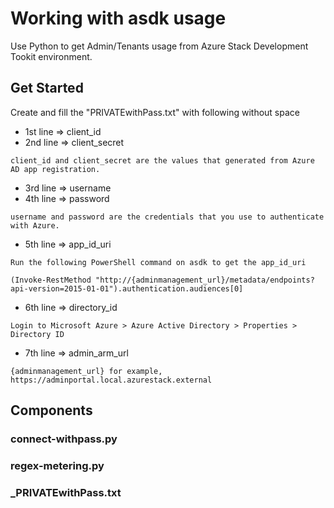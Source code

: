 # Working with asdk usage
Use Python to get Admin/Tenants usage from Azure Stack Development Tookit environment.
## Get Started
Create and fill the "PRIVATEwithPass.txt" with following without space
* 1st line => client_id
* 2nd line => client_secret
```
client_id and client_secret are the values that generated from Azure AD app registration.
```
* 3rd line => username
* 4th line => password
```
username and password are the credentials that you use to authenticate with Azure.
```
* 5th line => app_id_uri
```
Run the following PowerShell command on asdk to get the app_id_uri

(Invoke-RestMethod "http://{adminmanagement_url}/metadata/endpoints?api-version=2015-01-01").authentication.audiences[0]
```
* 6th line => directory_id
```
Login to Microsoft Azure > Azure Active Directory > Properties > Directory ID
```
* 7th line => admin_arm_url
```
{adminmanagement_url} for example, https://adminportal.local.azurestack.external
```
## Components
### connect-withpass.py
### regex-metering.py
### _PRIVATEwithPass.txt
